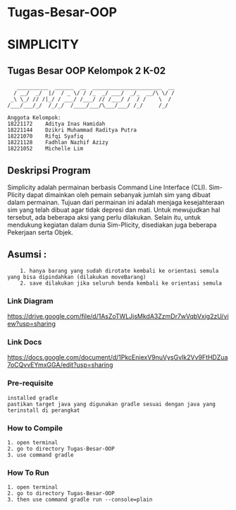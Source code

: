 # __Tugas-Besar-OOP__ 
# __SIMPLICITY__

## **Tugas Besar OOP Kelompok 2 K-02**
```
   __________  ______  __  ______________________  __
  / __/  _/  |/  / _ \/ / /_  _/ ___/  _/_  __/\ \/ /
 _\ \_/ // /|_/ / ___/ /___/ // /___/ /  / /    \  /
/___/___/_/  /_/_/  /____/___/\___/___/ /_/     /_/

Anggota Kelompok:
18221172	Aditya Inas Hamidah
18221144	Dzikri Muhammad Raditya Putra
18221070	Rifqi Syafiq
18221128	Fadhlan Nazhif Azizy
18221052	Michelle Lim
```

## __Deskripsi Program__
Simplicity adalah permainan berbasis Command Line Interface (CLI). Sim-Plicity dapat dimainkan oleh pemain sebanyak jumlah sim yang dibuat dalam permainan. Tujuan dari permainan ini adalah menjaga kesejahteraan sim yang telah dibuat agar tidak depresi dan mati. Untuk mewujudkan hal tersebut, ada beberapa aksi yang perlu dilakukan. Selain itu, untuk mendukung kegiatan dalam dunia Sim-Plicity, disediakan juga beberapa Pekerjaan serta Objek.

## __Asumsi__ : 
        1. hanya barang yang sudah dirotate kembali ke orientasi semula yang bisa dipindahkan (dilakukan moveBarang)
        2. save dilakukan jika seluruh benda kembali ke orientasi semula


### __Link Diagram__ 

<https://drive.google.com/file/d/1AsZoTWLJjsMkdA3ZzmDr7wVqbVxig2zU/view?usp=sharing>

### __Link Docs__

<https://docs.google.com/document/d/1PkcEniexV9nuVysGvIk2Vv9FtHDZua7oCQvvEYmxGGA/edit?usp=sharing>

### __Pre-requisite__
```
installed gradle
pastikan target java yang digunakan gradle sesuai dengan java yang terinstall di perangkat
```

### __How to Compile__ 
```
1. open terminal 
2. go to directory Tugas-Besar-OOP 
3. use command gradle
```
### __How To Run__ 
```
1. open terminal 
2. go to directory Tugas-Besar-OOP 
3. then use command gradle run --console=plain
```

